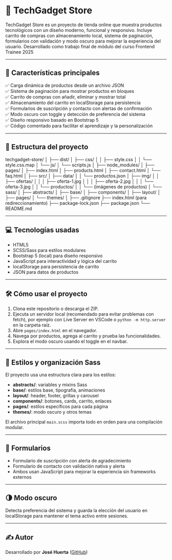 # 🛒 TechGadget Store

TechGadget Store es un proyecto de tienda online que muestra productos tecnológicos con un diseño moderno, funcional y responsivo. Incluye carrito de compras con almacenamiento local, sistema de paginación, formularios con validación y modo oscuro para mejorar la experiencia del usuario. Desarrollado como trabajo final de módulo del curso Frontend Trainee 2025

---

## 🚀 Características principales

✅ Carga dinámica de productos desde un archivo JSON  
✅ Sistema de paginación para mostrar productos en bloques  
✅ Carrito de compras con añadir, eliminar y mostrar total  
✅ Almacenamiento del carrito en localStorage para persistencia  
✅ Formularios de suscripción y contacto con alertas de confirmación  
✅ Modo oscuro con toggle y detección de preferencia del sistema  
✅ Diseño responsivo basado en Bootstrap 5  
✅ Código comentado para facilitar el aprendizaje y la personalización

---

## 📂 Estructura del proyecto

techgadget-store/
│
├── dist/
│ ├── css/
│ │ ├── style.css
│ │ └── style.css.map
│ └── js/
│ └── scripts.js
│
├── node_modules/
│
├── pages/
│ ├── index.html
│ ├── products.html
│ ├── contact.html
│ └── faq.html
│
├── src/
│ ├── data/
│ │ └── productos.json
│ ├── img/
│ │ ├── ofertas/
│ │ │ ├── oferta-1.jpg
│ │ │ ├── oferta-2.jpg
│ │ │ └── oferta-3.jpg
│ │ └── productos/
│ │ └── (imágenes de productos)
│ └── sass/
│  ├── abstracts/
│  ├── base/
│  ├── components/
│  ├── layout/
│  ├── pages/
│  └── themes/
│
├── .gitignore
├── index.html (para redireccionamiento)
├── package-lock.json
├── package.json
└── README.md

---

## 💻 Tecnologías usadas

- HTML5  
- SCSS/Sass para estilos modulares  
- Bootstrap 5 (local) para diseño responsivo  
- JavaScript para interactividad y lógica del carrito  
- localStorage para persistencia de carrito  
- JSON para datos de productos

---

## 🛠️ Cómo usar el proyecto

1. Clona este repositorio o descarga el ZIP.  
2. Ejecuta un servidor local (recomendado para evitar problemas con fetch), por ejemplo con Live Server en VSCode o `python -m http.server` en la carpeta raíz.  
3. Abre `pages/index.html` en el navegador.  
4. Navega por productos, agrega al carrito y prueba las funcionalidades.  
5. Explora el modo oscuro usando el toggle en el navbar.

---

## 🎨 Estilos y organización Sass

El proyecto usa una estructura clara para los estilos:

- **abstracts/**: variables y mixins Sass  
- **base/**: estilos base, tipografía, animaciones  
- **layout/**: header, footer, grillas y carousel  
- **components/**: botones, cards, carrito, enlaces  
- **pages/**: estilos específicos para cada página  
- **themes/**: modo oscuro y otros temas

El archivo principal `main.scss` importa todo en orden para una compilación modular.

---

## 📩 Formularios

- Formulario de suscripción con alerta de agradecimiento  
- Formulario de contacto con validación nativa y alerta  
- Ambos usan JavaScript para mejorar la experiencia sin frameworks externos

---

## 🌗 Modo oscuro

Detecta preferencia del sistema y guarda la elección del usuario en localStorage para mantener el tema activo entre sesiones.

---

## ✍️ Autor

Desarrollado por **José Huerta** ([GitHub](https://github.com/josemhuertab))
